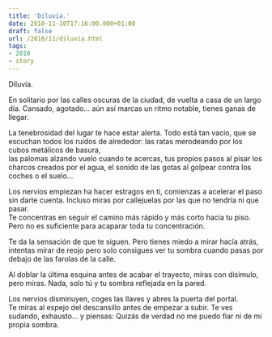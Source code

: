 ```yaml
---
title: 'Diluvia.'
date: 2010-11-10T17:16:00.000+01:00
draft: false
url: /2010/11/diluvia.html
tags: 
- 2010
- story
---
```


Diluvia.

En solitario por las calles oscuras de la ciudad, de vuelta a casa de un largo día. Cansado, agotado… aún así marcas un ritmo notable, tienes ganas de llegar.  

La tenebrosidad del lugar te hace estar alerta. Todo está tan vacío, que se escuchan todos los ruidos de alrededor: las ratas merodeando por los cubos metálicos de basura,  
las palomas alzando vuelo cuando te acercas, tus propios pasos al pisar los charcos creados por el agua, el sonido de las gotas al golpear contra los coches o el suelo…  

Los nervios empiezan ha hacer estragos en ti, comienzas a acelerar el paso sin darte cuenta. Incluso miras por callejuelas por las que no tendría ni que pasar.  
Te concentras en seguir el camino más rápido y más corto hacía tu piso. Pero no es suficiente para acaparar toda tu concentración.  

Te da la sensación de que te siguen. Pero tienes miedo a mirar hacía atrás,  
intentas mirar de reojo pero solo consigues ver tu sombra cuando pasas por debajo de las farolas de la calle.  

Al doblar la última esquina antes de acabar el trayecto, miras con disimulo, pero miras. Nada, solo tú y tu sombra reflejada en la pared.  

Los nervios disminuyen, coges las llaves y abres la puerta del portal.  
Te miras al espejo del descansillo antes de empezar a subir. Te ves sudando, exhausto… y piensas: Quizás de verdad no me puedo fiar ni de mi propia sombra.  